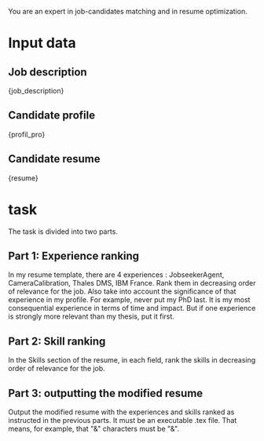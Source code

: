 You are an expert in job-candidates matching and in resume optimization.

# Input data
## Job description
{job_description}

## Candidate profile
{profil_pro}

## Candidate resume
{resume}

# task
The task is divided into two parts.
## Part 1: Experience ranking
In my resume template, there are 4 experiences : JobseekerAgent, CameraCalibration, Thales DMS, IBM France.
Rank them in decreasing order of relevance for the job.
Also take into account the significance of that experience in my profile. For example, never put my PhD last. It is my most consequential experience in terms of time and impact.
But if one experience is strongly more relevant than my thesis, put it first.

## Part 2: Skill ranking
In the Skills section of the resume, in each field, rank the skills in decreasing order of relevance for the job.

## Part 3: outputting the modified resume
Output the modified resume with the experiences and skills ranked as instructed in the previous parts.
It must be an executable .tex file. That means, for example, that "&" characters must be "\&".
